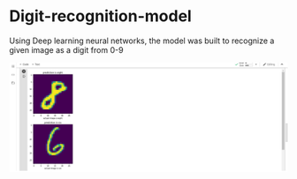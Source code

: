 # Digit-recognition-model
Using Deep learning neural networks, the model was built to recognize a given image as a digit from 0-9


![](digitimage.JPG)
